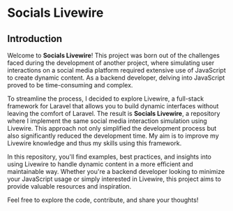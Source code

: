 # Socials Livewire

## Introduction

Welcome to **Socials Livewire**! This project was born out of the challenges faced during the development of another project, where simulating user interactions on a social media platform required extensive use of JavaScript to create dynamic content. As a backend developer, delving into JavaScript proved to be time-consuming and complex.

To streamline the process, I decided to explore Livewire, a full-stack framework for Laravel that allows you to build dynamic interfaces without leaving the comfort of Laravel. The result is **Socials Livewire**, a repository where I implement the same social media interaction simulation using Livewire. This approach not only simplified the development process but also significantly reduced the development time. My aim is to improve my Livewire knowledge and thus my skills using this framework.

In this repository, you'll find examples, best practices, and insights into using Livewire to handle dynamic content in a more efficient and maintainable way. Whether you're a backend developer looking to minimize your JavaScript usage or simply interested in Livewire, this project aims to provide valuable resources and inspiration.

Feel free to explore the code, contribute, and share your thoughts!
